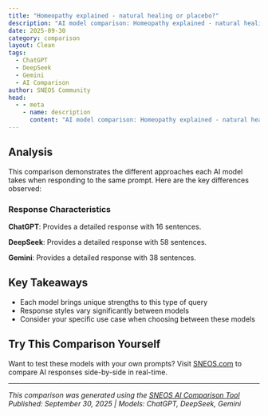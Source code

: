 ```yaml
---
title: "Homeopathy explained - natural healing or placebo?"
description: "AI model comparison: Homeopathy explained - natural healing or placebo?..."
date: 2025-09-30
category: comparison
layout: Clean
tags:
  - ChatGPT
  - DeepSeek
  - Gemini
  - AI Comparison
author: SNEOS Community
head:
  - - meta
    - name: description
      content: "AI model comparison: Homeopathy explained - natural healing or placebo?..."
---
```


<ChatComparison
  title="Homeopathy explained - natural healing or placebo?"
  prompt="Homeopathy explained - natural healing or placebo?"
  :responses='{"ChatGPT": "Homeopathy is a system of alternative medicine developed in the late 18th century by Samuel Hahnemann. It is based on two main principles:\n\n1. **\u0022Like cures like\u0022**: The idea that a substance causing symptoms in a healthy person can, when highly diluted, treat similar symptoms in a sick person.\n2. **\u0022Law of minimum dose\u0022**: The more a substance is diluted, the more potent its effect is thought to be.\n\n### How Homeopathy Works\nHomeopathic remedies are made by repeatedly diluting a substance in water or alcohol and then vigorously shaking it, a process called succussion. Remedies often become so diluted that no molecules of the original substance remain.\n\n### Natural Healing or Placebo?\n- **Scientific Evidence:** Numerous scientific studies and systematic reviews have shown that homeopathic remedies perform no better than placebos. The extreme dilutions mean there is unlikely to be any active ingredient left to cause a physiological effect.\n- **Placebo Effect:** Many patients report feeling better after taking homeopathic remedies, but this is widely attributed to the placebo effect\u2014the benefit arising from the patient\u0027s belief in the treatment rather than the treatment itself.\n- **Safety:** Homeopathic remedies are generally considered safe because they contain little or no active substance. However, relying on homeopathy instead of proven medical treatments can be dangerous, especially for serious conditions.\n\n### Conclusion\nHomeopathy lacks scientific plausibility and clinical evidence supporting its efficacy beyond placebo. It is best regarded as a pseudoscience. For health concerns, evidence-based medical treatments should be prioritized, while acknowledging that the placebo effect can be a powerful contributor to perceived improvements in well-being.", "DeepSeek": "Of course. This is one of the most hotly debated topics in medicine. Here\u2019s a detailed, balanced explanation of homeopathy, breaking down both its principles and the scientific criticism.\n\n### The Core Idea: \u0022Like Cures Like\u0022 and Ultra-Dilution\n\nHomeopathy is a system of alternative medicine created by Samuel Hahnemann in Germany in the late 18th century. It\u0027s based on two fundamental principles:\n\n1. **The Law of Similars (\u0022Like Cures Like\u0022):** This principle states that a substance that causes symptoms in a healthy person can be used to treat similar symptoms in a sick person.\n * **Example:** Onions make your eyes water and nose run. Therefore, a homeopathic remedy made from onion (*Allium cepa*) is used to treat hay fever or colds with runny noses and watery eyes.\n\n2. **The Law of Infinitesimals (Potentization):** This is the most controversial aspect. Homeopathic remedies are prepared through a process of serial dilution and vigorous shaking (called \u0022succussion\u0022).\n * A substance (e.g., plant, mineral, animal product) is diluted in water or alcohol, typically 1 part to 99 parts solvent (a \u00221C\u0022 dilution).\n * This mixture is shaken vigorously.\n * One part of *that* dilution is then diluted again in 99 parts solvent (now a \u00222C\u0022 dilution).\n * This process is repeated many, many times.\n * Common homeopathic dilutions are 30C. **To understand the scale of a 30C dilution:**\n * A 12C dilution is roughly equivalent to a pinch of salt in both the Atlantic and Pacific Oceans.\n * A 30C dilution means there is a **statistical probability of *one molecule* of the original substance remaining in a sphere of solvent the size of the entire solar system.**\n\nBecause of this extreme dilution, homeopathic remedies often contain no measurable trace of the original substance. Homeopaths believe that the succussion process \u0022imprints\u0022 the \u0022memory\u0022 or \u0022vibrational energy\u0022 of the substance into the water, which then acts as a healing stimulus for the body\u0027s \u0022vital force.\u0022\n\n---\n\n### The Scientific and Medical Perspective\n\nFrom a modern scientific standpoint, homeopathy faces several major, fundamental challenges.\n\n1. **Violation of Known Physics and Chemistry:** The idea that water can retain a \u0022memory\u0022 of substances it has contacted contradicts everything we know about chemistry and physics. Water molecules form and break hydrogen bonds in picoseconds (trillionths of a second); there is no known mechanism for a stable, specific \u0022memory\u0022 to form. If water did have such a memory, it would remember every substance it has ever encountered\u2014from dirt to sewage to minerals\u2014rendering the \u0022remedy\u0022 nonsensical.\n\n2. **Lack of Plausible Mechanism:** There is no scientifically accepted biological mechanism to explain how a solution containing no active ingredient could have a specific pharmacological effect on the body.\n\n3. **No Evidence of Efficacy Beyond Placebo:** This is the most critical point. When homeopathic remedies are subjected to rigorous, large-scale, double-blind, placebo-controlled clinical trials (the gold standard for proving a treatment works), they consistently **fail to show they are more effective than a placebo.**\n * **Systematic Reviews:** Major meta-analyses and reviews by organizations like the **National Health and Medical Research Council (NHMRC) of Australia**, the **UK\u0027s House of Commons Science and Technology Committee**, and **Cochrane Reviews** have concluded that there is no reliable evidence that homeopathy is effective for any specific health condition.\n\n---\n\n### The Placebo Effect: A Powerful Explanation\n\nIf homeopathy doesn\u0027t work through a biochemical mechanism, why do so many people swear by it? The most likely explanation is the **placebo effect**.\n\nThe placebo effect is a real, measurable phenomenon where a patient experiences a genuine improvement in their condition because they *believe* a treatment will work, not because of the treatment itself. The process of homeopathic treatment powerfully harnesses this effect:\n\n* **Long, Empathetic Consultations:** A homeopath often spends 60-90 minutes with a patient, discussing not just physical symptoms but also emotional and mental state. This level of attention can be therapeutic in itself.\n* **Holistic Approach:** The treatment feels personalized and caring.\n* **\u0022Natural\u0022 Appeal:** The label \u0022natural\u0022 and \u0022non-toxic\u0022 is highly appealing and can enhance belief in the treatment.\n* **The Treatment Itself:** Taking the pills is a ritual that reinforces the expectation of getting better.\n\nConditions that are highly susceptible to the placebo effect (e.g., mild pain, fatigue, stress, depression, and subjective symptoms) are the very conditions for which people most often report success with homeopathy.\n\n### The Dangers and Controversies\n\nWhile the sugar pills themselves are generally harmless, the practice of homeopathy can pose significant risks:\n\n* **Delay in Effective Treatment:** The most serious danger is when people use homeopathy for serious, chronic, or life-threatening diseases (e.g., cancer, malaria, HIV, asthma) instead of proven conventional medicine. This can lead to severe harm or death.\n* **Misinformation:** Some homeopaths and proponents actively discourage conventional vaccinations and treatments, promoting anti-science views.\n* **Financial Exploitation:** Selling sugar pills at a high price as medicine is considered by many to be unethical.\n* **Lack of Regulation:** In many countries, homeopathic products are not held to the same safety and efficacy standards as pharmaceutical drugs, leading to misleading labeling.\n\n### Conclusion: Natural Healing or Placebo?\n\n**Homeopathy is best understood as a sophisticated and effective placebo system, not as a form of \u0022natural healing\u0022 based on scientific principles.**\n\n* **If you define \u0022natural healing\u0022 as a therapy that uses active ingredients from nature to stimulate the body\u0027s own healing processes,** then homeopathy does not qualify. Its purported mechanism defies the laws of science, and its remedies contain no active ingredients.\n* **If you define it as an approach that can make a person feel better through the power of belief, expectation, and a caring therapeutic relationship,** then homeopathy can be \u0022effective\u0022 in the same way any strong placebo can be\u2014for subjective, self-limiting conditions.\n\n**Final Verdict:** The overwhelming scientific consensus is that homeopathy\u0027s effects are attributable to the placebo effect, not to any specific property of the remedies themselves. For anyone with a serious health condition, relying on homeopathy in place of evidence-based medicine is dangerous.", "Gemini": "Homeopathy is a system of alternative medicine founded in the late 18th century by Samuel Hahnemann. It\u0027s based on two main principles:\n\n* **\u0022Like cures like\u0022:** A substance that causes symptoms in a healthy person can cure similar symptoms in a sick person.\n* **\u0022Law of minimum dose\u0022:** The more diluted a substance is, the more potent it becomes.\n\nHere\u0027s a breakdown of the key aspects and why it\u0027s often considered a placebo:\n\n**How Homeopathy Works (According to Homeopaths):**\n\n1. **Selection of Remedy:** A homeopath interviews the patient extensively, focusing on their symptoms, medical history, lifestyle, and even personality traits. This information is used to select a remedy (the substance they believe will stimulate healing).\n2. **Preparation of Remedies:** The chosen substance (e.g., a plant extract, mineral, or animal product) is diluted repeatedly in water or alcohol. Each dilution is followed by vigorous shaking (succussion).\n3. **Extreme Dilution:** The dilutions used in homeopathy are often so extreme that the final product contains virtually none of the original substance. Common dilutions are \u002230C,\u0022 which means the substance has been diluted by a factor of 100 thirty times (100^30). This results in a solution where it\u0027s statistically highly improbable that even a single molecule of the original substance remains. Homeopaths believe the water \u0022remembers\u0022 the substance\u0027s properties.\n4. **Administration:** The remedy is administered to the patient, typically in the form of sugar pellets that have been soaked in the diluted solution.\n\n**Why Homeopathy is Considered a Placebo (The Scientific View):**\n\n* **Lack of Scientific Plausibility:** The extreme dilutions used in homeopathy defy basic principles of chemistry and pharmacology. There\u0027s no scientifically accepted mechanism by which a substance that is no longer present in a solution could have any therapeutic effect. The concept of \u0022water memory\u0022 has been thoroughly debunked by scientific research.\n* **Clinical Trials and Evidence:** Numerous rigorous scientific studies, including meta-analyses and systematic reviews, have examined the effectiveness of homeopathic treatments for various conditions. The overwhelming conclusion is that homeopathy is no more effective than a placebo. This means that any perceived benefits are likely due to:\n * **The Placebo Effect:** A real and measurable phenomenon where a person\u0027s belief in a treatment can lead to a genuine improvement in their condition, regardless of whether the treatment itself has any inherent medicinal properties.\n * **Natural Healing:** Many illnesses resolve on their own over time, regardless of treatment. People may attribute their recovery to the homeopathic remedy when it was simply the natural course of the illness.\n * **Regression to the Mean:** Symptoms tend to fluctuate. People often seek treatment when symptoms are at their worst, and they may naturally improve afterward.\n * **Hawthorne Effect:** The act of being observed or receiving attention (as in a consultation with a homeopath) can sometimes lead to improvements.\n * **Confirmation Bias:** People who believe in homeopathy may be more likely to notice and remember improvements while downplaying any lack of effect.\n* **Ethical Concerns:** Some critics argue that promoting homeopathy as a legitimate medical treatment is unethical because it can lead people to delay or reject conventional medical care, which can have serious consequences, especially for serious illnesses.\n\n**In Summary:**\n\n* **Homeopathy:** Based on the principles of \u0022like cures like\u0022 and extreme dilutions.\n* **Scientific Consensus:** Homeopathy is not effective beyond the placebo effect. There is no credible scientific evidence to support its claims.\n* **Potential Risks:** Delaying or rejecting conventional medical treatment in favor of homeopathy can be harmful.\n\n**Important Note:** If you are considering homeopathic treatment, it\u0027s crucial to discuss it with your regular doctor. They can help you weigh the risks and benefits and ensure that you\u0027re receiving appropriate medical care. Don\u0027t rely on homeopathy as a substitute for evidence-based medicine, especially for serious health conditions."}' 
  published-date="22:46"
/>

## Analysis

This comparison demonstrates the different approaches each AI model takes when responding to the same prompt. Here are the key differences observed:

### Response Characteristics

**ChatGPT**: Provides a detailed response with 16 sentences. 

**DeepSeek**: Provides a detailed response with 58 sentences. 

**Gemini**: Provides a detailed response with 38 sentences. 

## Key Takeaways

- Each model brings unique strengths to this type of query
- Response styles vary significantly between models
- Consider your specific use case when choosing between these models

## Try This Comparison Yourself

Want to test these models with your own prompts? Visit [SNEOS.com](https://sneos.com) to compare AI responses side-by-side in real-time.

---

*This comparison was generated using the [SNEOS AI Comparison Tool](https://sneos.com)*
*Published: September 30, 2025 | Models: ChatGPT, DeepSeek, Gemini*

